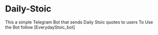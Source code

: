 # Daily-Stoic
This a simple Telegram Bot that sends Daily Stoic quotes to users
To Use the Bot follow [EverydayStoic_bot]
